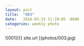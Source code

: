 ```yaml
---
layout: post
title:  "003"
date:   2016-03-15 11:29:05 -0600
categories: weekly photo
---
```


![001]({{ site.url }}photos/003.jpg)

